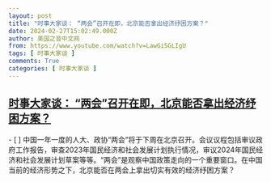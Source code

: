 ```yaml
---
layout: post
title: "时事大家谈： “两会”召开在即，北京能否拿出经济纾困方案？"
date: 2024-02-27T15:02:49.000Z
author: 美国之音中文网
from: https://www.youtube.com/watch?v=LawGi5GLIgU
tags: [ 时事大家谈 ]
comments: True
categories: [ 时事大家谈 ]
---
```

<!--1709046169000-->
[时事大家谈： “两会”召开在即，北京能否拿出经济纾困方案？](https://www.youtube.com/watch?v=LawGi5GLIgU)
------

<div>
- [ ] 中国一年一度的人大、政协“两会”将于下周在北京召开。会议议程包括审议政府工作报告，审查2023年国民经济和社会发展计划执行情况，审议2024年国民经济和社会发展计划草案等等。“两会”是观察中国政策走向的一个重要窗口。在中国当前的经济形势之下，北京能否在两会上拿出切实有效的经济纾困方案？
</div>
